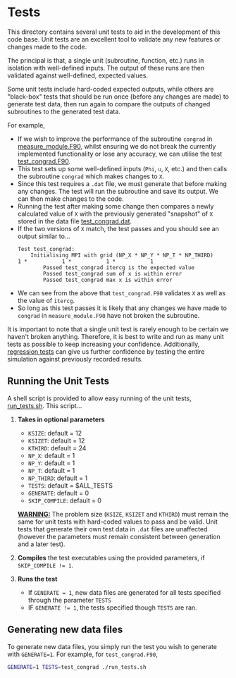 # Tests

This directory contains several unit tests to aid in the development of this code base. Unit tests are an excellent tool to validate any new features or changes made to the code.

The principal is that, a single unit (subroutine, function, etc.) runs in isolation with well-defined inputs. The output of these runs are then validated against well-defined, expected values. 

Some unit tests include hard-coded expected outputs, while others are "black-box" tests that should be run once (before any changes are made) to generate test data, then run again to compare the outputs of changed subroutines to the generated test data.

For example, 
- If we wish to improve the performance of the subroutine `congrad` in [measure_module.F90](../measure_module.F90), whilst ensuring we do not break the currently implemented functionality or lose any accuracy, we can utilise the test [test_congrad.F90](./test_congrad.F90). 
- This test sets up some well-defined inputs (`Phi`, `u`, `X`, etc.) and then calls the subroutine `congrad` which makes changes to `X`. 
- Since this test requires a `.dat` file, we must generate that before making any changes. The test will run the subroutine and save its output. We can then make changes to the code.
- Running the test after making some change then compares a newly calculated value of `X` with the previously generated "snapshot" of `X` stored in the data file [test_congrad.dat](./test_congrad.dat).
- If the two versions of `X` match, the test passes and you should see an output similar to...
    ``` 
    Test test_congrad:
        Initialising MPI with grid (NP_X * NP_Y * NP_T * NP_THIRD)           1 *           1 *           1 *           1
            Passed test_congrad itercg is the expected value
            Passed test_congrad sum of x is within error
            Passed test_congrad max x is within error
    ```
- We can see from the above that `test_congrad.F90` validates `X` as well as the value of `itercg`.
- So long as this test passes it is likely that any changes we have made to `congrad` in `measure_module.F90` have not broken the subroutine. 

It is important to note that a single unit test is rarely enough to be certain we haven't broken anything. Therefore, it is best to write and run as many unit tests as possible to keep increasing your confidence. Additionally, [regression tests](./e2e_tests/README.md) can give us further confidence by testing the entire simulation against previously recorded results.

## Running the Unit Tests

A shell script is provided to allow easy running of the unit tests, [run_tests.sh](./run_tests.sh). This script...
1. **Takes in optional parameters**
    - `KSIZE`:        default = 12
    - `KSIZET`:       default = 12
    - `KTHIRD`:       default = 24
    - `NP_X`:         default = 1
    - `NP_Y`:         default = 1
    - `NP_T`:         default = 1
    - `NP_THIRD`:     default = 1
    - `TESTS`:        default = $ALL_TESTS
    - `GENERATE`:     default = 0
    - `SKIP_COMPILE`: default = 0
  
   <u>**WARNING:**</u> The problem size (`KSIZE`, `KSIZET` and `KTHIRD`) must remain the same for unit tests with hard-coded values to pass and be valid. Unit tests that generate their own test data in `.dat` files are unaffected (however the parameters must remain consistent between generation and a later test).
2. **Compiles** the test executables using the provided parameters, if `SKIP_COMPILE != 1`.
3. **Runs the test**
    - If `GENERATE = 1`, new data files are generated for all tests specified through the parameter `TESTS`
    - IF `GENERATE != 1`, the tests specified though `TESTS` are ran.

## Generating new data files

To generate new data files, you simply run the test you wish to generate with `GENERATE=1`. For example, for `test_congrad.F90`,
```sh
GENERATE=1 TESTS=test_congrad ./run_tests.sh
```
